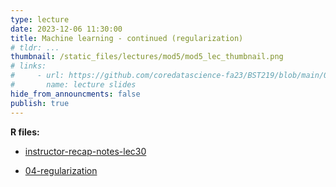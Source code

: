```yaml
---
type: lecture
date: 2023-12-06 11:30:00
title: Machine learning - continued (regularization)
# tldr: ...
thumbnail: /static_files/lectures/mod5/mod5_lec_thumbnail.png
# links:
#     - url: https://github.com/coredatascience-fa23/BST219/blob/main/00_course_introduction/Lecture_01.pdf
#       name: lecture slides
hide_from_announcments: false
publish: true
---
```

**R files:**
- [instructor-recap-notes-lec30](https://github.com/coredatascience-fa23/BST219/blob/main/instructor_lecture-recap-notes/instructor_notes_lec30.Rmd)


- [04-regularization](https://github.com/coredatascience-fa23/BST219/blob/main/06_machine-learning/04_regularization.Rmd)
